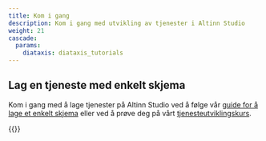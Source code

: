 ```yaml
---
title: Kom i gang
description: Kom i gang med utvikling av tjenester i Altinn Studio
weight: 21
cascade:
  params:
    diataxis: diataxis_tutorials
---
```


## Lag en tjeneste med enkelt skjema
Kom i gang med å lage tjenester på Altinn Studio ved å følge vår 
[guide for å lage et enkelt skjema](/nb/altinn-studio/v8/guides/development/basic-form/) eller ved å prøve deg på vårt
[tjenesteutviklingskurs](./app-dev-course/).

{{<children />}}
